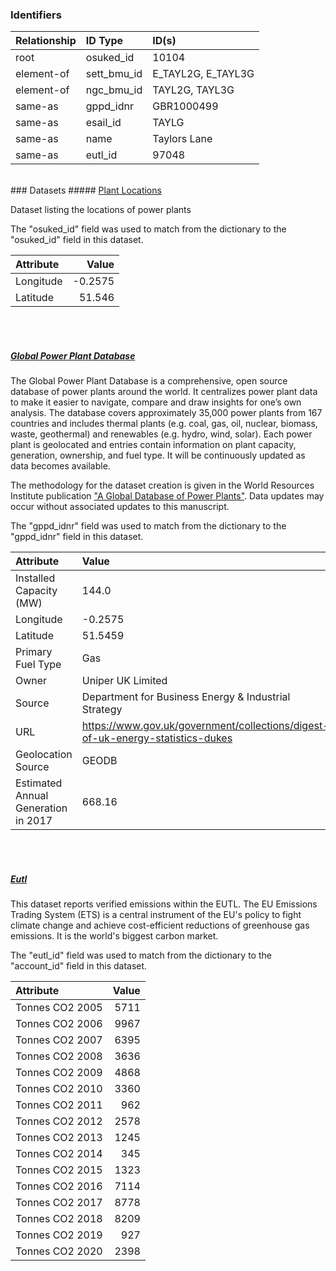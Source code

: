 ### Identifiers

| Relationship   | ID Type     | ID(s)              |
|:---------------|:------------|:-------------------|
| root           | osuked_id   | 10104              |
| element-of     | sett_bmu_id | E_TAYL2G, E_TAYL3G |
| element-of     | ngc_bmu_id  | TAYL2G, TAYL3G     |
| same-as        | gppd_idnr   | GBR1000499         |
| same-as        | esail_id    | TAYLG              |
| same-as        | name        | Taylors Lane       |
| same-as        | eutl_id     | 97048              |

<br>
### Datasets
##### <a href="https://raw.githubusercontent.com/OSUKED/Dictionary-Datasets/main/datasets/plant-locations/datapackage.json">Plant Locations</a>

Dataset listing the locations of power plants

The "osuked_id" field was used to match from the dictionary to the "osuked_id" field in this dataset.

| Attribute   |   Value |
|:------------|--------:|
| Longitude   | -0.2575 |
| Latitude    | 51.546  |

<br><br>
##### <a href="https://raw.githubusercontent.com/OSUKED/Dictionary-Datasets/main/datasets/global-power-plant-database/datapackage.json">Global Power Plant Database</a>

The Global Power Plant Database is a comprehensive, open source database of power plants around the world. It centralizes power plant data to make it easier to navigate, compare and draw insights for one’s own analysis. The database covers approximately 35,000 power plants from 167 countries and includes thermal plants (e.g. coal, gas, oil, nuclear, biomass, waste, geothermal) and renewables (e.g. hydro, wind, solar). Each power plant is geolocated and entries contain information on plant capacity, generation, ownership, and fuel type. It will be continuously updated as data becomes available. 

The methodology for the dataset creation is given in the World Resources Institute publication ["A Global Database of Power Plants"](https://www.wri.org/research/global-database-power-plants). Data updates may occur without associated updates to this manuscript.

The "gppd_idnr" field was used to match from the dictionary to the "gppd_idnr" field in this dataset.

| Attribute                           | Value                                                                          |
|:------------------------------------|:-------------------------------------------------------------------------------|
| Installed Capacity (MW)             | 144.0                                                                          |
| Longitude                           | -0.2575                                                                        |
| Latitude                            | 51.5459                                                                        |
| Primary Fuel Type                   | Gas                                                                            |
| Owner                               | Uniper UK Limited                                                              |
| Source                              | Department for Business Energy & Industrial Strategy                           |
| URL                                 | https://www.gov.uk/government/collections/digest-of-uk-energy-statistics-dukes |
| Geolocation Source                  | GEODB                                                                          |
| Estimated Annual Generation in 2017 | 668.16                                                                         |

<br><br>
##### <a href="https://raw.githubusercontent.com/OSUKED/Dictionary-Datasets/main/datasets/eutl/datapackage.json">Eutl</a>

This dataset reports verified emissions within the EUTL. The EU Emissions Trading System (ETS) is a central instrument of the EU's policy to fight climate change and achieve cost-efficient reductions of greenhouse gas emissions. It is the world's biggest carbon market.

The "eutl_id" field was used to match from the dictionary to the "account_id" field in this dataset.

| Attribute       |   Value |
|:----------------|--------:|
| Tonnes CO2 2005 |    5711 |
| Tonnes CO2 2006 |    9967 |
| Tonnes CO2 2007 |    6395 |
| Tonnes CO2 2008 |    3636 |
| Tonnes CO2 2009 |    4868 |
| Tonnes CO2 2010 |    3360 |
| Tonnes CO2 2011 |     962 |
| Tonnes CO2 2012 |    2578 |
| Tonnes CO2 2013 |    1245 |
| Tonnes CO2 2014 |     345 |
| Tonnes CO2 2015 |    1323 |
| Tonnes CO2 2016 |    7114 |
| Tonnes CO2 2017 |    8778 |
| Tonnes CO2 2018 |    8209 |
| Tonnes CO2 2019 |     927 |
| Tonnes CO2 2020 |    2398 |
